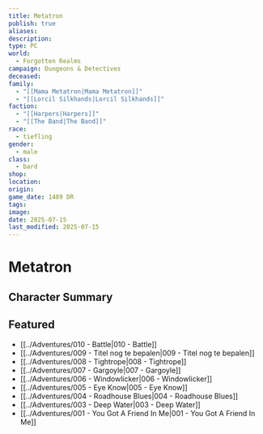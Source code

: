 ```yaml
---
title: Metatron
publish: true
aliases: 
description: 
type: PC
world:
  - Forgotten Realms
campaign: Dungeons & Detectives
deceased: 
family:
  - "[[Mama Metatron|Mama Metatron]]"
  - "[[Lorcil Silkhands|Lorcil Silkhands]]"
faction:
  - "[[Harpers|Harpers]]"
  - "[[The Band|The Band]]"
race:
  - tiefling
gender:
  - male
class:
  - bard
shop: 
location: 
origin: 
game_date: 1489 DR
tags: 
image: 
date: 2025-07-15
last_modified: 2025-07-15
---
```

# Metatron

## Character Summary

## Featured
- [[../Adventures/010 - Battle|010 - Battle]]
- [[../Adventures/009 - Titel nog te bepalen|009 - Titel nog te bepalen]]
- [[../Adventures/008 - Tightrope|008 - Tightrope]]
- [[../Adventures/007 - Gargoyle|007 - Gargoyle]]
- [[../Adventures/006 - Windowlicker|006 - Windowlicker]]
- [[../Adventures/005 - Eye Know|005 - Eye Know]]
- [[../Adventures/004 - Roadhouse Blues|004 - Roadhouse Blues]]
- [[../Adventures/003 - Deep Water|003 - Deep Water]]
- [[../Adventures/001 - You Got A Friend In Me|001 - You Got A Friend In Me]]

